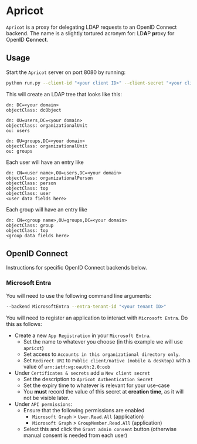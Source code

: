 # Apricot

`Apricot` is a proxy for delegating LDAP requests to an OpenID Connect backend.
The name is a slightly tortured acronym for: LD**A**P **pr**oxy for Open**I**D **Co**nnec**t**.

## Usage

Start the `Apricot` server on port 8080 by running:

```bash
python run.py --client-id "<your client ID>" --client-secret "<your client secret>" --backend "<your backend>" --port 8080 --domain "<your domain name>"
```

This will create an LDAP tree that looks like this:

```ldif
dn: DC=<your domain>
objectClass: dcObject

dn: OU=users,DC=<your domain>
objectClass: organizationalUnit
ou: users

dn: OU=groups,DC=<your domain>
objectClass: organizationalUnit
ou: groups
```

Each user will have an entry like

```ldif
dn: CN=<user name>,OU=users,DC=<your domain>
objectClass: organizationalPerson
objectClass: person
objectClass: top
objectClass: user
<user data fields here>
```

Each group will have an entry like

```ldif
dn: CN=<group name>,OU=groups,DC=<your domain>
objectClass: group
objectClass: top
<group data fields here>
```

## OpenID Connect

Instructions for specific OpenID Connect backends below.

### Microsoft Entra

You will need to use the following command line arguments:

```bash
--backend MicrosoftEntra --entra-tenant-id "<your tenant ID>"
```

You will need to register an application to interact with `Microsoft Entra`.
Do this as follows:

- Create a new `App Registration` in your `Microsoft Entra`.
    - Set the name to whatever you choose (in this example we will use `apricot`)
    - Set access to `Accounts in this organizational directory only`.
    - Set `Redirect URI` to `Public client/native (mobile & desktop)` with a value of `urn:ietf:wg:oauth:2.0:oob`
- Under `Certificates & secrets` add a `New client secret`
    - Set the description to `Apricot Authentication Secret`
    - Set the expiry time to whatever is relevant for your use-case
    - You **must** record the value of this secret at **creation time**, as it will not be visible later.
- Under `API permissions`:
    - Ensure that the following permissions are enabled
        - `Microsoft Graph` > `User.Read.All` (application)
        - `Microsoft Graph` > `GroupMember.Read.All` (application)
    - Select this and click the `Grant admin consent` button (otherwise manual consent is needed from each user)
